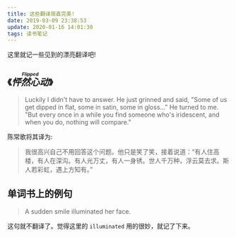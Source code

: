 ```yaml
---
title: 这些翻译简直完美!
date: 2019-03-09 23:38:53
update: 2020-01-16 14:01:30
tags: 读书笔记
---
```


这里就记一些见到的漂亮翻译吧!  

## 《*<ruby>怦然心动<rt>Flipped<ruby>*》

> Luckily I didn't have to answer. He just grinned and said, "Some of us get dipped in flat, some in satin, some in gloss..." He turned to me. "But every once in a while you find someone who's iridescent, and when you do, nothing will compare."  

陈常歌将其译为:  

> 我很高兴自己不用回答这个问题。他只是笑了笑，接着说道：“有人住高楼，有人在深沟。有人光万丈，有人一身锈。世人千万种，浮云莫去求。斯人若彩虹，遇上方知有。”

## 单词书上的例句

> A sudden smile illuminated her face.

这句就不翻译了。觉得这里的 `illuminated` 用的很妙，就记了下来。